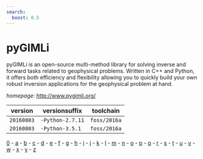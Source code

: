 ```yaml
---
search:
  boost: 0.5
---
```

# pyGIMLi

pyGIMLi is an open-source multi-method library for solving inverse  and forward tasks related to geophysical problems. Written in C++ and Python,  it offers both efficiency and flexibility allowing you to quickly build  your own robust inversion applications for the geophysical problem at hand.

*homepage*: <http://www.pygimli.org/>

version | versionsuffix | toolchain
--------|---------------|----------
``20160803`` | ``-Python-2.7.11`` | ``foss/2016a``
``20160803`` | ``-Python-3.5.1`` | ``foss/2016a``

[0](../0/index.md) - [a](../a/index.md) - [b](../b/index.md) - [c](../c/index.md) - [d](../d/index.md) - [e](../e/index.md) - [f](../f/index.md) - [g](../g/index.md) - [h](../h/index.md) - [i](../i/index.md) - [j](../j/index.md) - [k](../k/index.md) - [l](../l/index.md) - [m](../m/index.md) - [n](../n/index.md) - [o](../o/index.md) - [p](../p/index.md) - [q](../q/index.md) - [r](../r/index.md) - [s](../s/index.md) - [t](../t/index.md) - [u](../u/index.md) - [v](../v/index.md) - [w](../w/index.md) - [x](../x/index.md) - [y](../y/index.md) - [z](../z/index.md)

